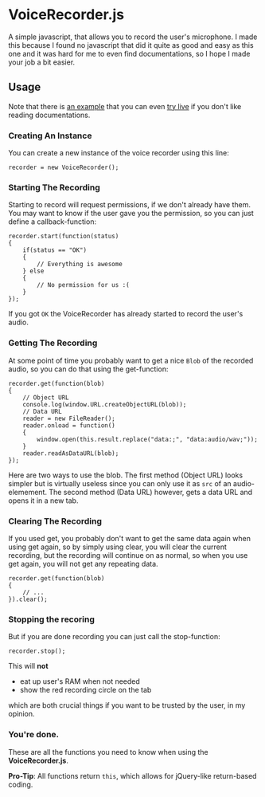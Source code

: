 # VoiceRecorder.js

A simple javascript, that allows you to record the user's microphone. I made this because I found no javascript that did it quite as good and easy as this one and it was hard for me to even find documentations, so I hope I made your job a bit easier.

## Usage

Note that there is [an example](https://github.com/timmyrs/projects/blob/master/VoiceRecorder/index.html) that you can even [try live](https://timmyrs.github.io/VoiceRecorder.js) if you don't like reading documentations.

### **Creating** An Instance

You can create a new instance of the voice recorder using this line:

    recorder = new VoiceRecorder();

### **Start**ing The Recording

Starting to record will request permissions, if we don't already have them.
You may want to know if the user gave you the permission, so you can just define a callback-function:

    recorder.start(function(status)
    {
        if(status == "OK")
        {
            // Everything is awesome
        } else
        {
            // No permission for us :(
        }
    });

If you got `OK` the VoiceRecorder has already started to record the user's audio.

### **Get**ting The Recording

At some point of time you probably want to get a nice `Blob` of the recorded audio, so you can do that using the get-function:

    recorder.get(function(blob)
    {
        // Object URL
        console.log(window.URL.createObjectURL(blob));
        // Data URL
        reader = new FileReader();
		reader.onload = function()
		{
			window.open(this.result.replace("data:;", "data:audio/wav;"));
		}
		reader.readAsDataURL(blob);
    });
    
 Here are two ways to use the blob.
The first method (Object URL) looks simpler but is virtually useless since you can only use it as `src` of an audio-elemement. The second method (Data URL) however, gets a data URL and opens it in a new tab.
 
### **Clear**ing The Recording
 
If you used get, you probably don't want to get the same data again when using get again, so by simply using clear, you will clear the current recording, but the recording will continue on as normal, so when you use get again, you will not get any repeating data.
 
    recorder.get(function(blob)
    {
        // ...
    }).clear();
    
### **Stop**ping the recoring

But if you are done recording you can just call the stop-function:

    recorder.stop();
    
This will **not**

- eat up user's RAM when not needed
- show the red recording circle on the tab

which are both crucial things if you want to be trusted by the user, in my opinion.

### You're done.

These are all the functions you need to know when using the **VoiceRecorder.js**.

**Pro-Tip**: All functions return `this`, which allows for jQuery-like return-based coding.